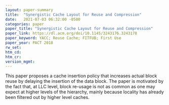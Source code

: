 ```yaml
---
layout: paper-summary
title:  "Synergistic Cache Layout for Reuse and Compression"
date:   2021-07-03 06:32:00 -0500
categories: paper
paper_title: "Synergistic Cache Layout for Reuse and Compression"
paper_link: https://dl.acm.org/doi/10.1145/3243176.3243178
paper_keyword: YACC; Reuse Cache; FITFUB; First Use
paper_year: PACT 2018
rw_set:
htm_cd:
htm_cr:
version_mgmt:
---
```


This paper proposes a cache insertion policy that increases actual block reuse by delaying the insertion of the data
block. The paper is motivated by the fact that, at LLC level, block re-usage is not as common as one may expect at 
higher levels of the hierarchy, mainly because locality has already been filtered out by higher level caches.

